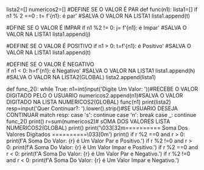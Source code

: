  lista2=[]
numericos2=[]
#DEFINE SE O VALOR É PAR
def func(n1):
  lista1=[]
  if n1 % 2 ==0 :
    t= f'{n1}: é par'
    #SALVA O VALOR NA LISTA1
    lista1.append(t)
 
#DFINE SE O VALOR É IMPAR
  if n1 %2 != 0:
    j= f'{n1}: é Impar'
    #SALVA O VALOR NA LISTA1
    lista1.append(j)

#DEFINE SE O VALOR É POSITIVO
  if n1 > 0:
    t=f'{n1}: é Positivo'
    #SALVA O VALOR NA LISTA1
    lista1.append(t)

#DEFINE SE O VALOR É NEGATIVO  
  if n1 < 0:
    h=f'{n1}: é Negativo'
    #SALVA O VALOR NA LISTA1
    lista1.append(h)
  #SALVA O VALOR NA LISTA2(GLOBAL)
  lista2.append(lista1)

def func_2():
  while True:
    n1=int(input('Digite Um Valor: '))#RECEBE O VALOR DIGITADO PELO O USUARIO
    numericos2.append(n1)#SALVA O VALOR DIGITADO NA LISTA NUMERICOS2(GLOBAL)
    func(n1)
    print(lista2)    
    resp=input('Quer Continuar?: ').lower().strip()#SE USUARIO DESEJA CONTINUAR
    match resp:
      case 's':
        continue
      case 'n':
        break
      case _:
        continue
func_2() 
print()
r=sum(numericos2)# sOMA DOS VALORES LISTA NUMERICOS2(GLOBAL)
print()
print('\033[32m========== Soma Dos Valores Digitados ==========\033[0m')
print()
if r %2 ==0 and r > 0:
  print(f'A Soma Do Valor: {r} é Um Valor Par e Positivo.')
if r %2 !=0 and r > 0:
  print(f'A Soma Do Valor: {r} é Um Valor Impar e Positivo.')
if r %2 ==0 and r < 0:
  print(f'A Soma Do Valor: {r} é Um Valor Par e Negativo.')
if r %2 !=0 and r < 0:
  print(f'A Soma Do Valor: {r} é Um Valor Impar e Negativo.')
